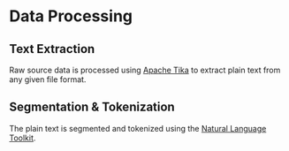 # Data Processing
## Text Extraction
Raw source data is processed using [Apache Tika](https://tika.apache.org/) to extract plain text from any given file format. 
## Segmentation & Tokenization
The plain text is segmented and tokenized using the [Natural Language Toolkit](https://www.nltk.org/).
